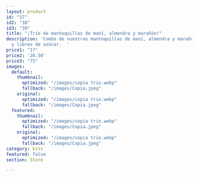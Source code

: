```yaml
---
layout: product
id: "37"
id2: "38"
id3: "39"
title: "¡Trío de mantequillas de maní, almendra y marañón!"
description: 'Combo de nuestras mantequillas de maní, almendra y marañón 100% puras
  y libres de azúcar.  '
price1: "17"
price2: '28.50'
price3: "75"
images:
  default:
    thumbnail:
      optimized: "/images/copia trio.webp"
      fallback: "/images/Copia.jpeg"
    original:
      optimized: "/images/copia trio.webp"
      fallback: "/images/Copia.jpeg"
  featured:
    thumbnail:
      optimized: "/images/copia trio.webp"
      fallback: "/images/Copia.jpeg"
    original:
      optimized: "/images/copia trio.webp"
      fallback: "/images/Copia.jpeg"
category: kits
featured: false
section: Store

---
```

